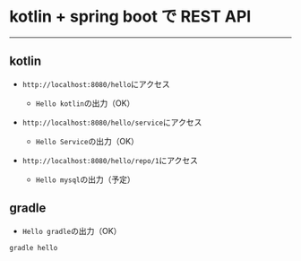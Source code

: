 # kotlin + spring boot で REST API
-----

## kotlin
- `http://localhost:8080/hello`にアクセス
  - `Hello kotlin`の出力（OK）

- `http://localhost:8080/hello/service`にアクセス
  - `Hello Service`の出力（OK）

- `http://localhost:8080/hello/repo/1`にアクセス
  - `Hello mysql`の出力（予定）

## gradle
- `Hello gradle`の出力（OK）

```
gradle hello
```

